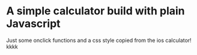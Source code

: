 # A simple calculator build with plain Javascript

Just some onclick functions and a css style copied from the ios calculator! kkkk
